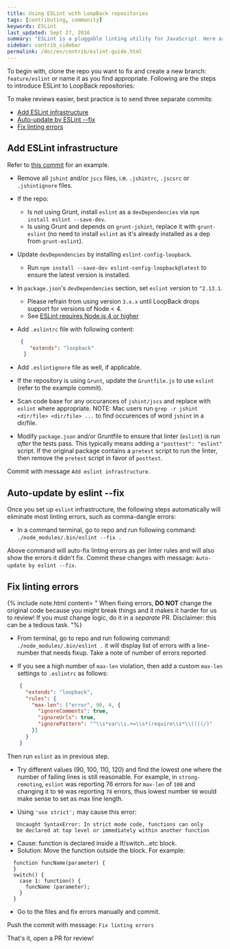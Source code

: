 ```yaml
---
title: Using ESLint with LoopBack repositories
tags: [contributing, community]
keywords: ESLint
last_updated: Sept 27, 2016
summary: "ESLint is a pluggable linting utility for JavaScript. Here are the guidelines for using it with LoopBack. "
sidebar: contrib_sidebar
permalink: /doc/en/contrib/eslint-guide.html
---
```


To begin with, clone the repo you want to fix and create a new branch: `feature/eslint` or name it as you find appropriate.
Following are the steps to introduce ESLint to LoopBack repositories:

To make reviews easier, best practice is to send three separate commits:

- [Add ESLint infrastructure](#add-eslint-infrastructure)
- [Auto-update by ESLint --fix](#auto-update-by-eslint---fix)
- [Fix linting errors](#fix-linting-errors)

## Add ESLint infrastructure

Refer to [this commit](https://github.com/strongloop/strong-remoting/pull/288/commits/17b3bc3e7c17d1595dab1422c1052f8d90d2c27f) for an example.

- Remove all `jshint` and/or `jscs` files, i.e. `.jshintrc`, `.jscsrc` or `.jshintignore` files.
- If the repo:
  - Is not using Grunt, install `eslint` as a `devDependencies` via `npm install eslint --save-dev`.
  - Is using Grunt and depends on `grunt-jshint`, replace it with `grunt-eslint` (no need to install `eslint` as it's already installed as a dep from `grunt-eslint`).
- Update `devDependencies` by installing `eslint-config-loopback`.
  - Run `npm install --save-dev eslint-config-loopback@latest` to ensure the latest version is installed.
- In `package.json`'s `devDependencies` section, set `eslint` version to `^2.13.1`.
  - Please refrain from using version `3.x.x` until LoopBack drops support for versions of Node < 4.
  - See [ESLint requires Node.js 4 or higher](http://eslint.org/blog/2016/07/eslint-v3.0.0-released#requires-nodejs-4-or-higher)

- Add `.eslintrc` file with following content:

  ```json
   {
      "extends": "loopback"
    }
  ```

- Add `.eslintignore` file as well, if applicable.
- If the repository is using `Grunt`, update the `Gruntfile.js` to use `eslint` (refer to the  example commit).
- Scan code base for any occurances of `jshint/jscs` and replace with `eslint` where appropriate.  NOTE: Mac users run `grep -r jshint <dir/file> <dir/file> ...` to find occurences of word `jshint` in a dir/file.
- Modify `package.json` and/or Gruntfile to ensure that linter (`eslint`) is run *after* the tests pass. This typically means adding a `"posttest": "eslint"` script. If the original package contains a `pretest` script to run the linter, then remove the `pretest` script in favor of `posttest`.

Commit with message `Add eslint infrastructure`.

## Auto-update by eslint --fix

Once you set up `eslint` infrastructure, the following steps automatically will eliminate most linting errors, such as comma-dangle errors:

- In a command terminal, go to repo and run following command:
  `./node_modules/.bin/eslint --fix .`

Above command will auto-fix linting errors as per linter rules and will also show the errors it didn't fix.
Commit these changes with message: `Auto-update by eslint --fix`.

## Fix linting errors

{% include note.html content= "
When fixing errors, **DO NOT** change the original code because you might break things and it makes it harder for us to review! If you must change logic, do it in a _separate_ PR.
Disclaimer: this can be a tedious task.
"%}

- From terminal, go to repo and run following command:
  `./node_modules/.bin/eslint .`
  it will display list of errors with a line-number that needs fixup. Take a note of number of errors reported

- If you see a high number of `max-len` violation, then add a custom `max-len` settings to `.eslintrc` as follows:

```json
    {
      "extends": "loopback",
      "rules": {
        "max-len": ["error", 90, 4, {
          "ignoreComments": true,
          "ignoreUrls": true,
          "ignorePattern": "^\\s*var\\s.+=\\s*(require\\s*\\()|(/)"
        }]
      }
    }
```
  Then run `eslint` as in previous step.

  - Try different values (90, 100, 110, 120) and find the lowest one where the number of failing lines is still reasonable.  For example, in `strong-remoting`, `eslint` was reporting 76 errors for `max-len` of `100` and changing it to `90` was reporting `78` errors, thus lowest number `90` would make sense to set as max line length.

- Using `'use strict';` may cause this error:

```
   Uncaught SyntaxError: In strict mode code, functions can only
   be declared at top level or immediately within another function
```

  - Cause: function is declared inside a If/switch...etc block.
  - Solution: Move the function outside the block. For example:

  ```
    function funcName(parameter) {    
    }
    switch() {
      case 1: function() {
        funcName (parameter);
      }
    }
  ```

- Go to the files and fix errors manually and commit.

Push the commit with message: `Fix linting errors`

That's it, open a PR for review!
